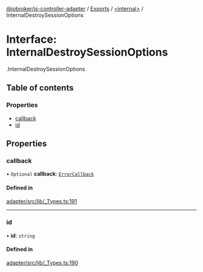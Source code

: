 [@iobroker/js-controller-adapter](../README.md) / [Exports](../modules.md) / [<internal\>](../modules/internal_.md) / InternalDestroySessionOptions

# Interface: InternalDestroySessionOptions

[<internal>](../modules/internal_.md).InternalDestroySessionOptions

## Table of contents

### Properties

- [callback](internal_.InternalDestroySessionOptions.md#callback)
- [id](internal_.InternalDestroySessionOptions.md#id)

## Properties

### callback

• `Optional` **callback**: [`ErrorCallback`](../modules/internal_.md#errorcallback)

#### Defined in

[adapter/src/lib/_Types.ts:191](https://github.com/ioBroker/ioBroker.js-controller/blob/54290531/packages/adapter/src/lib/_Types.ts#L191)

___

### id

• **id**: `string`

#### Defined in

[adapter/src/lib/_Types.ts:190](https://github.com/ioBroker/ioBroker.js-controller/blob/54290531/packages/adapter/src/lib/_Types.ts#L190)
